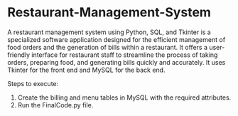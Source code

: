 # Restaurant-Management-System
A restaurant management system using Python, SQL, and Tkinter is a specialized software application designed for the efficient management of food orders and the generation of bills within a restaurant. It offers a user-friendly interface for restaurant staff to streamline the process of taking orders, preparing food, and generating bills quickly and accurately.
It uses Tkinter for the front end and MySQL for the back end. 

Steps to execute:
1. Create the billing and menu tables in MySQL with the required attributes.
2. Run the FinalCode.py file.
